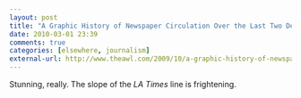 ```yaml
---
layout: post  
title: "A Graphic History of Newspaper Circulation Over the Last Two Decades: The Awl"  
date: 2010-03-01 23:39  
comments: true  
categories: [elsewhere, journalism]
external-url: http://www.theawl.com/2009/10/a-graphic-history-of-newspaper-circulation-over-the-last-two-decades  
---
```


Stunning, really. The slope of the <em>LA Times</em> line is frightening.
